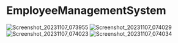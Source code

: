 # EmployeeManagementSystem
![Screenshot_20231107_073955](https://github.com/AnuragJaiswal9548/EmployeeManagementSystem/assets/98201910/9ffa7655-e027-4421-ad67-d7c6c8697f84)
![Screenshot_20231107_074029](https://github.com/AnuragJaiswal9548/EmployeeManagementSystem/assets/98201910/e1ac9241-6654-4874-9841-cf78c09d8658)
![Screenshot_20231107_074023](https://github.com/AnuragJaiswal9548/EmployeeManagementSystem/assets/98201910/f41b317a-fe6d-430b-94aa-fb82f4f22fe8)
![Screenshot_20231107_074034](https://github.com/AnuragJaiswal9548/EmployeeManagementSystem/assets/98201910/e6269350-fd0b-4728-b35b-57db519a1648)
